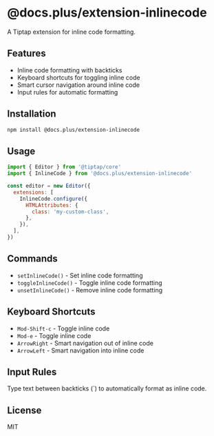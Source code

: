 # @docs.plus/extension-inlinecode

A Tiptap extension for inline code formatting.

## Features

- Inline code formatting with backticks
- Keyboard shortcuts for toggling inline code
- Smart cursor navigation around inline code
- Input rules for automatic formatting

## Installation

```bash
npm install @docs.plus/extension-inlinecode
```

## Usage

```javascript
import { Editor } from '@tiptap/core'
import { InlineCode } from '@docs.plus/extension-inlinecode'

const editor = new Editor({
  extensions: [
    InlineCode.configure({
      HTMLAttributes: {
        class: 'my-custom-class',
      },
    }),
  ],
})
```

## Commands

- `setInlineCode()` - Set inline code formatting
- `toggleInlineCode()` - Toggle inline code formatting
- `unsetInlineCode()` - Remove inline code formatting

## Keyboard Shortcuts

- `Mod-Shift-c` - Toggle inline code
- `Mod-e` - Toggle inline code
- `ArrowRight` - Smart navigation out of inline code
- `ArrowLeft` - Smart navigation into inline code

## Input Rules

Type text between backticks (\`) to automatically format as inline code.

## License

MIT
